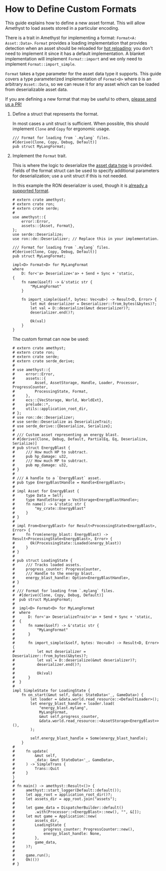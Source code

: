 # How to Define Custom Formats

This guide explains how to define a new asset format. This will allow Amethyst to load assets stored in a particular encoding.

There is a trait in Amethyst for implementing a format: `Format<A: Asset::Data>`.
`Format` provides a loading implementation that provides detection when an asset should be reloaded for [hot reloading][doc_hrs]; you don't need to implement it since it has a default implementation.
A blanket implementation will implement `Format::import` and we only need to implement 
`Format::import_simple`.

`Format` takes a type parameter for the asset data type it supports. This guide covers a type 
parameterized implementation of `Format<D>` where `D` is an arbitrary `Asset::Data`, so we can
reuse it for any asset which can be loaded from deserializable asset data.

If you are defining a new format that may be useful to others, [please send us a PR!][gh_contributing]

1. Define a struct that represents the format.

    In most cases a unit struct is sufficient. When possible, this should implement `Clone` and `Copy` for ergonomic usage.

    ```rust,edition2018,no_run,noplaypen
    /// Format for loading from `.mylang` files.
    #[derive(Clone, Copy, Debug, Default)]
    pub struct MyLangFormat;
    ```

2. Implement the `Format` trait.

    This is where the logic to deserialize the [asset data type][bk_custom_assets] is provided. 
    Fields of the format struct can be used to specify additional parameters for 
    deserialization; use a unit struct if this is not needed.

    In this example the RON deserializer is used, though it is [already a supported format][doc_ron_format].

    ```rust,edition2018,no_run,noplaypen
    # extern crate amethyst;
    # extern crate ron;
    # extern crate serde;
    #
    use amethyst::{
        error::Error,
        assets::{Asset, Format},
    };
    use serde::Deserialize;
    use ron::de::Deserializer; // Replace this in your implementation.

    /// Format for loading from `.mylang` files.
    #[derive(Clone, Copy, Debug, Default)]
    pub struct MyLangFormat;

    impl<D> Format<D> for MyLangFormat
    where
        D: for<'a> Deserialize<'a> + Send + Sync + 'static,
    {
        fn name(&self) -> &'static str {
            "MyLangFormat"
        }

        fn import_simple(&self, bytes: Vec<u8>) -> Result<D, Error> {
            let mut deserializer = Deserializer::from_bytes(&bytes)?;
            let val = D::deserialize(&mut deserializer)?;
            deserializer.end()?;

            Ok(val)
        }
    }
    ```

    The custom format can now be used:

    ```rust,edition2018,no_run,noplaypen
    # extern crate amethyst;
    # extern crate ron;
    # extern crate serde;
    # extern crate serde_derive;
    #
    # use amethyst::{
    #     error::Error,
    #     assets::{
    #         Asset, AssetStorage, Handle, Loader, Processor, ProgressCounter,
    #         ProcessingState, Format,
    #     },
    #     ecs::{VecStorage, World, WorldExt},
    #     prelude::*,
    #     utils::application_root_dir,
    # };
    # use ron::de::Deserializer;
    # use serde::Deserialize as DeserializeTrait;
    # use serde_derive::{Deserialize, Serialize};
    #
    # /// Custom asset representing an energy blast.
    # #[derive(Clone, Debug, Default, PartialEq, Eq, Deserialize, Serialize)]
    # pub struct EnergyBlast {
    #     /// How much HP to subtract.
    #     pub hp_damage: u32,
    #     /// How much MP to subtract.
    #     pub mp_damage: u32,
    # }
    #
    # /// A handle to a `EnergyBlast` asset.
    # pub type EnergyBlastHandle = Handle<EnergyBlast>;
    #
    # impl Asset for EnergyBlast {
    #     type Data = Self;
    #     type HandleStorage = VecStorage<EnergyBlastHandle>;
    #     fn name() -> &'static str {
    #         "my_crate::EnergyBlast"
    #     }
    # }
    #
    # impl From<EnergyBlast> for Result<ProcessingState<EnergyBlast>, Error> {
    #     fn from(energy_blast: EnergyBlast) -> Result<ProcessingState<EnergyBlast>, Error> {
    #       Ok(ProcessingState::Loaded(energy_blast))
    #     }
    # }
    #
    # pub struct LoadingState {
    #     /// Tracks loaded assets.
    #     progress_counter: ProgressCounter,
    #     /// Handle to the energy blast.
    #     energy_blast_handle: Option<EnergyBlastHandle>,
    # }
    #
    # /// Format for loading from `.mylang` files.
    #  #[derive(Clone, Copy, Debug, Default)]
    #  pub struct MyLangFormat;
    #
    #  impl<D> Format<D> for MyLangFormat
    #  where
    #      D: for<'a> DeserializeTrait<'a> + Send + Sync + 'static,
    #  {
    #      fn name(&self) -> &'static str {
    #          "MyLangFormat"
    #      }
    #
    #      fn import_simple(&self, bytes: Vec<u8>) -> Result<D, Error> {
    #          let mut deserializer = Deserializer::from_bytes(&bytes)?;
    #          let val = D::deserialize(&mut deserializer)?;
    #          deserializer.end()?;
    #
    #          Ok(val)
    #      }
    #  }
    #
    impl SimpleState for LoadingState {
        fn on_start(&mut self, data: StateData<'_, GameData>) {
            let loader = &data.world.read_resource::<DefaultLoader>();
            let energy_blast_handle = loader.load(
                "energy_blast.mylang",
                MyLangFormat,
                &mut self.progress_counter,
                &data.world.read_resource::<AssetStorage<EnergyBlast>>(),
            );

            self.energy_blast_handle = Some(energy_blast_handle);
        }
    #
    #     fn update(
    #         &mut self,
    #         _data: &mut StateData<'_, GameData>,
    #     ) -> SimpleTrans {
    #         Trans::Quit
    #     }
    }
    #
    # fn main() -> amethyst::Result<()> {
    #     amethyst::start_logger(Default::default());
    #     let app_root = application_root_dir()?;
    #     let assets_dir = app_root.join("assets");
    #
    #     let game_data = DispatcherBuilder::default()
    #         .with(Processor::<EnergyBlast>::new(), "", &[]);
    #     let mut game = Application::new(
    #         assets_dir,
    #         LoadingState {
    #             progress_counter: ProgressCounter::new(),
    #             energy_blast_handle: None,
    #         },
    #         game_data,
    #     )?;
    #
    #     game.run();
    #     Ok(())
    # }
    ```

[bk_custom_assets]: how_to_define_custom_assets.html
[doc_hrs]: https://docs.amethyst.rs/master/amethyst_assets/struct.HotReloadStrategy.html
[doc_ron_format]: https://docs.amethyst.rs/stable/amethyst_assets/struct.RonFormat.html
[gh_contributing]: https://github.com/amethyst/amethyst/blob/master/docs/CONTRIBUTING.md
